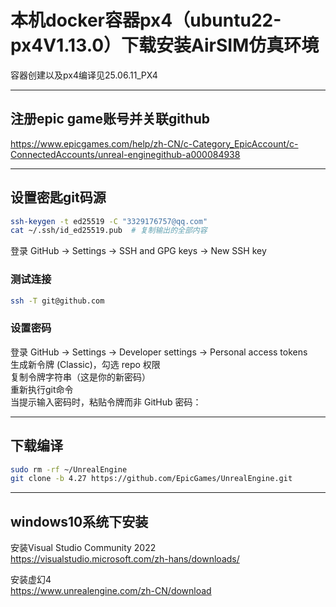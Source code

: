 # 本机docker容器px4（ubuntu22-px4V1.13.0）下载安装AirSIM仿真环境  
容器创建以及px4编译见25.06.11_PX4

---

## 注册epic game账号并关联github  
https://www.epicgames.com/help/zh-CN/c-Category_EpicAccount/c-ConnectedAccounts/unreal-enginegithub-a000084938

---

## 设置密匙git码源

```bash
ssh-keygen -t ed25519 -C "3329176757@qq.com"
cat ~/.ssh/id_ed25519.pub  # 复制输出的全部内容
```

登录 GitHub → Settings → SSH and GPG keys → New SSH key

### 测试连接

```bash
ssh -T git@github.com
```

### 设置密码  
登录 GitHub → Settings → Developer settings → Personal access tokens  
生成新令牌 (Classic)，勾选 repo 权限  
复制令牌字符串（这是你的新密码）  
重新执行git命令  
当提示输入密码时，粘贴令牌而非 GitHub 密码：

---

## 下载编译

```bash
sudo rm -rf ~/UnrealEngine
git clone -b 4.27 https://github.com/EpicGames/UnrealEngine.git
```

---

## windows10系统下安装

安装Visual Studio Community 2022  
https://visualstudio.microsoft.com/zh-hans/downloads/

安装虚幻4  
https://www.unrealengine.com/zh-CN/download
```